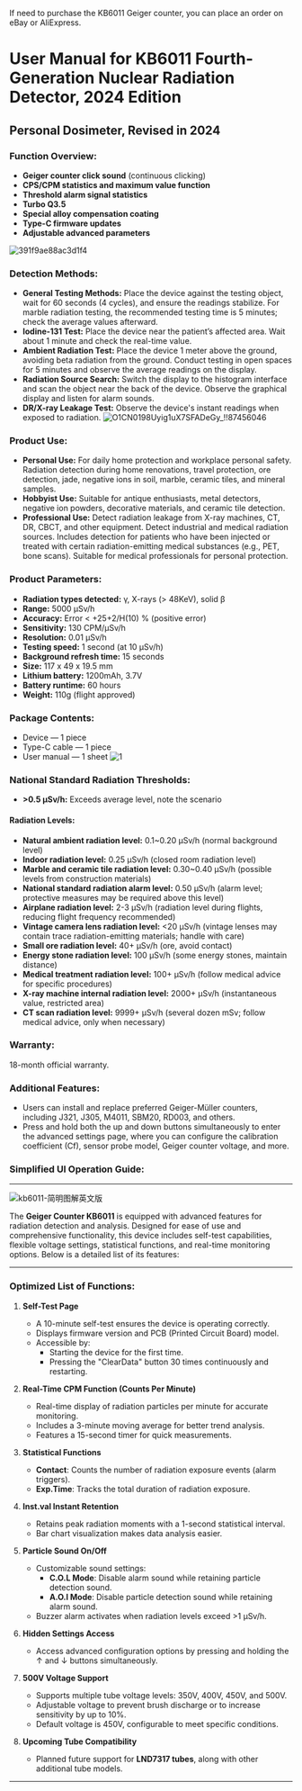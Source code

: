 If need to purchase the KB6011 Geiger counter, you can place an order on eBay or AliExpress.

# User Manual for KB6011 Fourth-Generation Nuclear Radiation Detector, 2024 Edition
## Personal Dosimeter, Revised in 2024

### Function Overview:
- **Geiger counter click sound** (continuous clicking)
- **CPS/CPM statistics and maximum value function**
- **Threshold alarm signal statistics**
- **Turbo Q3.5**
- **Special alloy compensation coating**
- **Type-C firmware updates**
- **Adjustable advanced parameters**

![391f9ae88ac3d1f4](https://github.com/user-attachments/assets/ff452383-d606-4e9e-aa6c-333a2fe4adde) 

### Detection Methods:
- **General Testing Methods:** Place the device against the testing object, wait for 60 seconds (4 cycles), and ensure the readings stabilize. For marble radiation testing, the recommended testing time is 5 minutes; check the average values afterward.
- **Iodine-131 Test:** Place the device near the patient’s affected area. Wait about 1 minute and check the real-time value.
- **Ambient Radiation Test:** Place the device 1 meter above the ground, avoiding beta radiation from the ground. Conduct testing in open spaces for 5 minutes and observe the average readings on the display.
- **Radiation Source Search:** Switch the display to the histogram interface and scan the object near the back of the device. Observe the graphical display and listen for alarm sounds.
- **DR/X-ray Leakage Test:** Observe the device's instant readings when exposed to radiation.
![O1CN0198Uyig1uX7SFADeGy_!!87456046](https://github.com/user-attachments/assets/13eacb81-7469-4a6d-a871-e7ad4134d87d)



### Product Use:
- **Personal Use:** For daily home protection and workplace personal safety. Radiation detection during home renovations, travel protection, ore detection, jade, negative ions in soil, marble, ceramic tiles, and mineral samples.
- **Hobbyist Use:** Suitable for antique enthusiasts, metal detectors, negative ion powders, decorative materials, and ceramic tile detection.
- **Professional Use:** Detect radiation leakage from X-ray machines, CT, DR, CBCT, and other equipment. Detect industrial and medical radiation sources. Includes detection for patients who have been injected or treated with certain radiation-emitting medical substances (e.g., PET, bone scans). Suitable for medical professionals for personal protection.

### Product Parameters:
- **Radiation types detected:** γ, X-rays (> 48KeV), solid β
- **Range:** 5000 μSv/h
- **Accuracy:** Error < +25+2/H(10) % (positive error)
- **Sensitivity:** 130 CPM/μSv/h
- **Resolution:** 0.01 μSv/h
- **Testing speed:** 1 second (at 10 μSv/h)
- **Background refresh time:** 15 seconds
- **Size:** 117 x 49 x 19.5 mm
- **Lithium battery:** 1200mAh, 3.7V
- **Battery runtime:** 60 hours
- **Weight:** 110g (flight approved)

### Package Contents:
- Device — 1 piece
- Type-C cable — 1 piece
- User manual — 1 sheet
![1](https://github.com/user-attachments/assets/26234838-d918-4eba-8481-c71377fe85a5)



### National Standard Radiation Thresholds:
- **>0.5 μSv/h:** Exceeds average level, note the scenario

#### Radiation Levels:
- **Natural ambient radiation level:** 0.1~0.20 μSv/h (normal background level)
- **Indoor radiation level:** 0.25 μSv/h (closed room radiation level)
- **Marble and ceramic tile radiation level:** 0.30~0.40 μSv/h (possible levels from construction materials)
- **National standard radiation alarm level:** 0.50 μSv/h (alarm level; protective measures may be required above this level)
- **Airplane radiation level:** 2-3 μSv/h (radiation level during flights, reducing flight frequency recommended)
- **Vintage camera lens radiation level:** <20 μSv/h (vintage lenses may contain trace radiation-emitting materials; handle with care)
- **Small ore radiation level:** 40+ μSv/h (ore, avoid contact)
- **Energy stone radiation level:** 100 μSv/h (some energy stones, maintain distance)
- **Medical treatment radiation level:** 100+ μSv/h (follow medical advice for specific procedures)
- **X-ray machine internal radiation level:** 2000+ μSv/h (instantaneous value, restricted area)
- **CT scan radiation level:** 9999+ μSv/h (several dozen mSv; follow medical advice, only when necessary)

### Warranty:
18-month official warranty.

### Additional Features:
- Users can install and replace preferred Geiger-Müller counters, including J321, J305, M4011, SBM20, RD003, and others.
- Press and hold both the up and down buttons simultaneously to enter the advanced settings page, where you can configure the calibration coefficient (Cf), sensor probe model, Geiger counter voltage, and more.

### Simplified Ul Operation Guide:
---
![kb6011-简明图解英文版](https://github.com/user-attachments/assets/38c635fa-e952-4ce4-ae4d-80b3b48f1daa)

The **Geiger Counter KB6011** is equipped with advanced features for radiation detection and analysis. Designed for ease of use and comprehensive functionality, this device includes self-test capabilities, flexible voltage settings, statistical functions, and real-time monitoring options. Below is a detailed list of its features:

---

### Optimized List of Functions:

1. **Self-Test Page**
   - A 10-minute self-test ensures the device is operating correctly. 
   - Displays firmware version and PCB (Printed Circuit Board) model.
   - Accessible by:
     - Starting the device for the first time.
     - Pressing the "ClearData" button 30 times continuously and restarting.

2. **Real-Time CPM Function (Counts Per Minute)**
   - Real-time display of radiation particles per minute for accurate monitoring.
   - Includes a 3-minute moving average for better trend analysis.
   - Features a 15-second timer for quick measurements.

3. **Statistical Functions**
   - **Contact**: Counts the number of radiation exposure events (alarm triggers).
   - **Exp.Time**: Tracks the total duration of radiation exposure.

4. **Inst.val Instant Retention**
   - Retains peak radiation moments with a 1-second statistical interval.
   - Bar chart visualization makes data analysis easier.

5. **Particle Sound On/Off**
   - Customizable sound settings:
     - **C.O.L Mode**: Disable alarm sound while retaining particle detection sound.
     - **A.O.I Mode**: Disable particle detection sound while retaining alarm sound.
   - Buzzer alarm activates when radiation levels exceed >1 µSv/h.

6. **Hidden Settings Access**
   - Access advanced configuration options by pressing and holding the ↑ and ↓ buttons simultaneously.

7. **500V Voltage Support**
   - Supports multiple tube voltage levels: 350V, 400V, 450V, and 500V.
   - Adjustable voltage to prevent brush discharge or to increase sensitivity by up to 10%.
   - Default voltage is 450V, configurable to meet specific conditions.

8. **Upcoming Tube Compatibility**
   - Planned future support for **LND7317 tubes**, along with other additional tube models.

---


